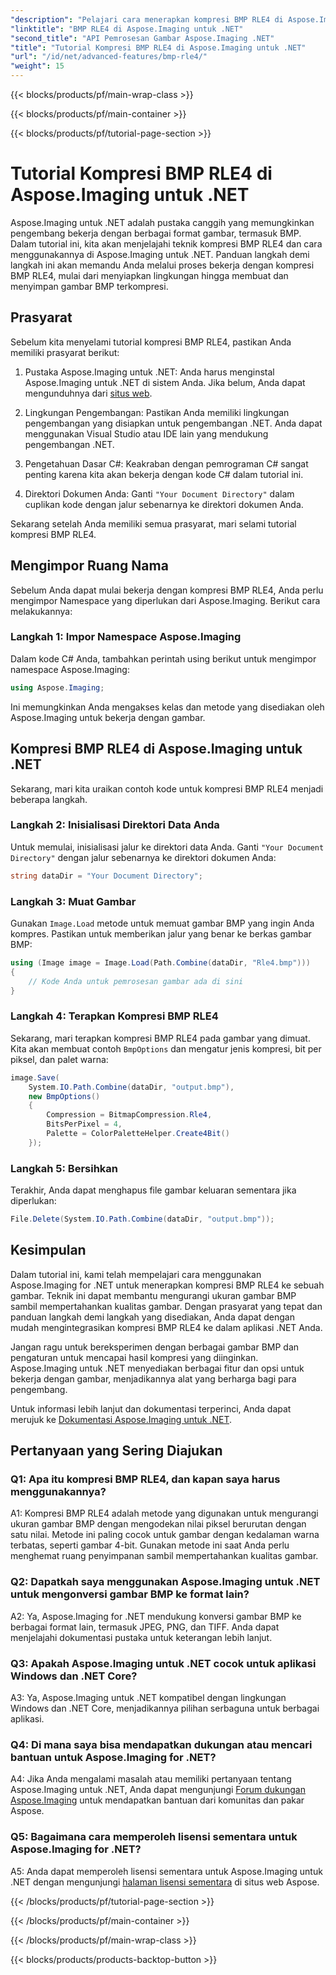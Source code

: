 ```yaml
---
"description": "Pelajari cara menerapkan kompresi BMP RLE4 di Aspose.Imaging untuk .NET. Kurangi ukuran gambar BMP tanpa kehilangan kualitas."
"linktitle": "BMP RLE4 di Aspose.Imaging untuk .NET"
"second_title": "API Pemrosesan Gambar Aspose.Imaging .NET"
"title": "Tutorial Kompresi BMP RLE4 di Aspose.Imaging untuk .NET"
"url": "/id/net/advanced-features/bmp-rle4/"
"weight": 15
---
```


{{< blocks/products/pf/main-wrap-class >}}

{{< blocks/products/pf/main-container >}}

{{< blocks/products/pf/tutorial-page-section >}}

# Tutorial Kompresi BMP RLE4 di Aspose.Imaging untuk .NET

Aspose.Imaging untuk .NET adalah pustaka canggih yang memungkinkan pengembang bekerja dengan berbagai format gambar, termasuk BMP. Dalam tutorial ini, kita akan menjelajahi teknik kompresi BMP RLE4 dan cara menggunakannya di Aspose.Imaging untuk .NET. Panduan langkah demi langkah ini akan memandu Anda melalui proses bekerja dengan kompresi BMP RLE4, mulai dari menyiapkan lingkungan hingga membuat dan menyimpan gambar BMP terkompresi.

## Prasyarat

Sebelum kita menyelami tutorial kompresi BMP RLE4, pastikan Anda memiliki prasyarat berikut:

1. Pustaka Aspose.Imaging untuk .NET: Anda harus menginstal Aspose.Imaging untuk .NET di sistem Anda. Jika belum, Anda dapat mengunduhnya dari [situs web](https://releases.aspose.com/imaging/net/).

2. Lingkungan Pengembangan: Pastikan Anda memiliki lingkungan pengembangan yang disiapkan untuk pengembangan .NET. Anda dapat menggunakan Visual Studio atau IDE lain yang mendukung pengembangan .NET.

3. Pengetahuan Dasar C#: Keakraban dengan pemrograman C# sangat penting karena kita akan bekerja dengan kode C# dalam tutorial ini.

4. Direktori Dokumen Anda: Ganti `"Your Document Directory"` dalam cuplikan kode dengan jalur sebenarnya ke direktori dokumen Anda.

Sekarang setelah Anda memiliki semua prasyarat, mari selami tutorial kompresi BMP RLE4.

## Mengimpor Ruang Nama

Sebelum Anda dapat mulai bekerja dengan kompresi BMP RLE4, Anda perlu mengimpor Namespace yang diperlukan dari Aspose.Imaging. Berikut cara melakukannya:

### Langkah 1: Impor Namespace Aspose.Imaging

Dalam kode C# Anda, tambahkan perintah using berikut untuk mengimpor namespace Aspose.Imaging:

```csharp
using Aspose.Imaging;
```

Ini memungkinkan Anda mengakses kelas dan metode yang disediakan oleh Aspose.Imaging untuk bekerja dengan gambar.

## Kompresi BMP RLE4 di Aspose.Imaging untuk .NET

Sekarang, mari kita uraikan contoh kode untuk kompresi BMP RLE4 menjadi beberapa langkah.

### Langkah 2: Inisialisasi Direktori Data Anda

Untuk memulai, inisialisasi jalur ke direktori data Anda. Ganti `"Your Document Directory"` dengan jalur sebenarnya ke direktori dokumen Anda:

```csharp
string dataDir = "Your Document Directory";
```

### Langkah 3: Muat Gambar

Gunakan `Image.Load` metode untuk memuat gambar BMP yang ingin Anda kompres. Pastikan untuk memberikan jalur yang benar ke berkas gambar BMP:

```csharp
using (Image image = Image.Load(Path.Combine(dataDir, "Rle4.bmp")))
{
    // Kode Anda untuk pemrosesan gambar ada di sini
}
```

### Langkah 4: Terapkan Kompresi BMP RLE4

Sekarang, mari terapkan kompresi BMP RLE4 pada gambar yang dimuat. Kita akan membuat contoh `BmpOptions` dan mengatur jenis kompresi, bit per piksel, dan palet warna:

```csharp
image.Save(
    System.IO.Path.Combine(dataDir, "output.bmp"),
    new BmpOptions()
    {
        Compression = BitmapCompression.Rle4,
        BitsPerPixel = 4,
        Palette = ColorPaletteHelper.Create4Bit()
    });
```

### Langkah 5: Bersihkan

Terakhir, Anda dapat menghapus file gambar keluaran sementara jika diperlukan:

```csharp
File.Delete(System.IO.Path.Combine(dataDir, "output.bmp"));
```

## Kesimpulan

Dalam tutorial ini, kami telah mempelajari cara menggunakan Aspose.Imaging for .NET untuk menerapkan kompresi BMP RLE4 ke sebuah gambar. Teknik ini dapat membantu mengurangi ukuran gambar BMP sambil mempertahankan kualitas gambar. Dengan prasyarat yang tepat dan panduan langkah demi langkah yang disediakan, Anda dapat dengan mudah mengintegrasikan kompresi BMP RLE4 ke dalam aplikasi .NET Anda.

Jangan ragu untuk bereksperimen dengan berbagai gambar BMP dan pengaturan untuk mencapai hasil kompresi yang diinginkan. Aspose.Imaging untuk .NET menyediakan berbagai fitur dan opsi untuk bekerja dengan gambar, menjadikannya alat yang berharga bagi para pengembang.

Untuk informasi lebih lanjut dan dokumentasi terperinci, Anda dapat merujuk ke [Dokumentasi Aspose.Imaging untuk .NET](https://reference.aspose.com/imaging/net/).

## Pertanyaan yang Sering Diajukan

### Q1: Apa itu kompresi BMP RLE4, dan kapan saya harus menggunakannya?

A1: Kompresi BMP RLE4 adalah metode yang digunakan untuk mengurangi ukuran gambar BMP dengan mengodekan nilai piksel berurutan dengan satu nilai. Metode ini paling cocok untuk gambar dengan kedalaman warna terbatas, seperti gambar 4-bit. Gunakan metode ini saat Anda perlu menghemat ruang penyimpanan sambil mempertahankan kualitas gambar.

### Q2: Dapatkah saya menggunakan Aspose.Imaging untuk .NET untuk mengonversi gambar BMP ke format lain?

A2: Ya, Aspose.Imaging for .NET mendukung konversi gambar BMP ke berbagai format lain, termasuk JPEG, PNG, dan TIFF. Anda dapat menjelajahi dokumentasi pustaka untuk keterangan lebih lanjut.

### Q3: Apakah Aspose.Imaging untuk .NET cocok untuk aplikasi Windows dan .NET Core?

A3: Ya, Aspose.Imaging untuk .NET kompatibel dengan lingkungan Windows dan .NET Core, menjadikannya pilihan serbaguna untuk berbagai aplikasi.

### Q4: Di mana saya bisa mendapatkan dukungan atau mencari bantuan untuk Aspose.Imaging for .NET?

A4: Jika Anda mengalami masalah atau memiliki pertanyaan tentang Aspose.Imaging untuk .NET, Anda dapat mengunjungi [Forum dukungan Aspose.Imaging](https://forum.aspose.com/) untuk mendapatkan bantuan dari komunitas dan pakar Aspose.

### Q5: Bagaimana cara memperoleh lisensi sementara untuk Aspose.Imaging for .NET?

A5: Anda dapat memperoleh lisensi sementara untuk Aspose.Imaging untuk .NET dengan mengunjungi [halaman lisensi sementara](https://purchase.aspose.com/temporary-license/) di situs web Aspose.

{{< /blocks/products/pf/tutorial-page-section >}}

{{< /blocks/products/pf/main-container >}}

{{< /blocks/products/pf/main-wrap-class >}}

{{< blocks/products/products-backtop-button >}}